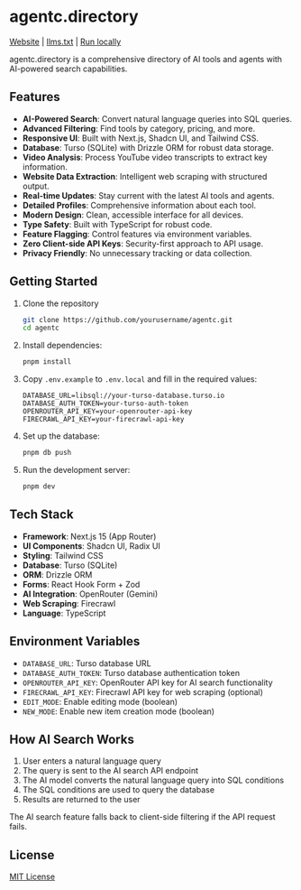 # agentc.directory

[Website](https://agentc.directory) | [llms.txt](https://agentc.directory/llms.txt) | [Run locally](#getting-started)

agentc.directory is a comprehensive directory of AI tools and agents with AI-powered search capabilities.

## Features

- **AI-Powered Search**: Convert natural language queries into SQL queries.
- **Advanced Filtering**: Find tools by category, pricing, and more.
- **Responsive UI**: Built with Next.js, Shadcn UI, and Tailwind CSS.
- **Database**: Turso (SQLite) with Drizzle ORM for robust data storage.
- **Video Analysis**: Process YouTube video transcripts to extract key information.
- **Website Data Extraction**: Intelligent web scraping with structured output.
- **Real-time Updates**: Stay current with the latest AI tools and agents.
- **Detailed Profiles**: Comprehensive information about each tool.
- **Modern Design**: Clean, accessible interface for all devices.
- **Type Safety**: Built with TypeScript for robust code.
- **Feature Flagging**: Control features via environment variables.
- **Zero Client-side API Keys**: Security-first approach to API usage.
- **Privacy Friendly**: No unnecessary tracking or data collection.

## Getting Started

1. Clone the repository
   ```bash
   git clone https://github.com/yourusername/agentc.git
   cd agentc
   ```

2. Install dependencies:
   ```bash
   pnpm install
   ```

3. Copy `.env.example` to `.env.local` and fill in the required values:
   ```
   DATABASE_URL=libsql://your-turso-database.turso.io
   DATABASE_AUTH_TOKEN=your-turso-auth-token
   OPENROUTER_API_KEY=your-openrouter-api-key
   FIRECRAWL_API_KEY=your-firecrawl-api-key
   ```

4. Set up the database:
   ```bash
   pnpm db push
   ```

5. Run the development server:
   ```bash
   pnpm dev
   ```

## Tech Stack

- **Framework**: Next.js 15 (App Router)
- **UI Components**: Shadcn UI, Radix UI
- **Styling**: Tailwind CSS
- **Database**: Turso (SQLite)
- **ORM**: Drizzle ORM
- **Forms**: React Hook Form + Zod
- **AI Integration**: OpenRouter (Gemini)
- **Web Scraping**: Firecrawl
- **Language**: TypeScript

## Environment Variables

- `DATABASE_URL`: Turso database URL
- `DATABASE_AUTH_TOKEN`: Turso database authentication token
- `OPENROUTER_API_KEY`: OpenRouter API key for AI search functionality
- `FIRECRAWL_API_KEY`: Firecrawl API key for web scraping (optional)
- `EDIT_MODE`: Enable editing mode (boolean)
- `NEW_MODE`: Enable new item creation mode (boolean)

## How AI Search Works

1. User enters a natural language query
2. The query is sent to the AI search API endpoint
3. The AI model converts the natural language query into SQL conditions
4. The SQL conditions are used to query the database
5. Results are returned to the user

The AI search feature falls back to client-side filtering if the API request fails.

## License

[MIT License](LICENSE)
